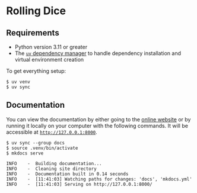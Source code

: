# Rolling Dice

## Requirements

- Python version 3.11 or greater
- The [`uv` dependency manager](https://docs.astral.sh/uv/) to handle dependency installation and virtual environment creation

To get everything setup:

```console
$ uv venv
$ uv sync
```

## Documentation

You can view the documentation by either going to the [online website](https://dice.jamesthebard.net) or by running it locally on your computer with the following commands.  It will be accessible at [`http://127.0.0.1:8000`](http://127.0.0.1:8000).

```shell
$ uv sync --group docs
$ source .venv/bin/activate
$ mkdocs serve
```

```
INFO    -  Building documentation...
INFO    -  Cleaning site directory
INFO    -  Documentation built in 0.14 seconds
INFO    -  [11:41:03] Watching paths for changes: 'docs', 'mkdocs.yml'
INFO    -  [11:41:03] Serving on http://127.0.0.1:8000/
```